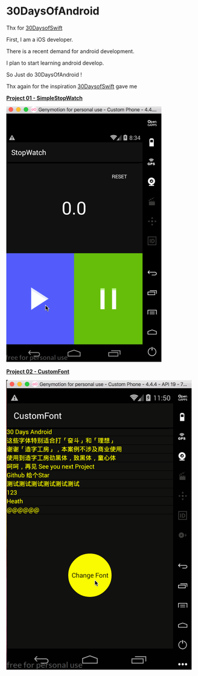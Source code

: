 # 30DaysOfAndroid

Thx for [30DaysofSwift](https://github.com/allenwong/30DaysofSwift)

First, I am a iOS developer.

There is a recent demand for android development.

I plan to start learning android develop.

So Just do 30DaysOfAndroid !

Thx again for the inspiration [30DaysofSwift](https://github.com/allenwong/30DaysofSwift) gave me

**[Project 01 - SimpleStopWatch](https://github.com/HeathHsia/30DaysOfAndroid/tree/master/Project%2001%20-%20SimpleStopWatch)**

![proj1.gif](img/proj1.gif)

**[Project 02 - CustomFont]()**

![proj1.gif](img/proj2.gif)
